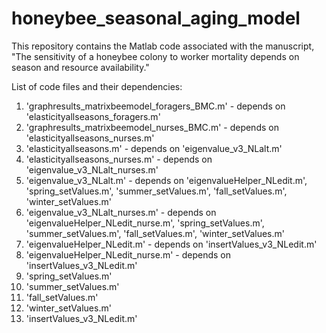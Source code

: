 # honeybee_seasonal_aging_model

This repository contains the Matlab code associated with the manuscript, "The sensitivity of a honeybee colony to worker mortality depends on season and resource availability."


List of code files and their dependencies:
1. 'graphresults_matrixbeemodel_foragers_BMC.m' - depends on 'elasticityallseasons_foragers.m'
2. 'graphresults_matrixbeemodel_nurses_BMC.m' - depends on 'elasticityallseasons_nurses.m'
3. 'elasticityallseasons.m' - depends on 'eigenvalue_v3_NLalt.m'
4. 'elasticityallseasons_nurses.m' - depends on 'eigenvalue_v3_NLalt_nurses.m'
5. 'eigenvalue_v3_NLalt.m' - depends on 'eigenvalueHelper_NLedit.m', 'spring_setValues.m', 'summer_setValues.m', 'fall_setValues.m', 'winter_setValues.m'
6. 'eigenvalue_v3_NLalt_nurses.m' - depends on 'eigenvalueHelper_NLedit_nurse.m', 'spring_setValues.m', 'summer_setValues.m', 'fall_setValues.m', 'winter_setValues.m'
7. 'eigenvalueHelper_NLedit.m' - depends on 'insertValues_v3_NLedit.m'
8. 'eigenvalueHelper_NLedit_nurse.m' - depends on 'insertValues_v3_NLedit.m'
9. 'spring_setValues.m'
10. 'summer_setValues.m'
11. 'fall_setValues.m'
12. 'winter_setValues.m'
13. 'insertValues_v3_NLedit.m'
